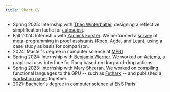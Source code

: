 ```yaml
---
title: Short CV
---
```


- Spring 2025: Internship with [Théo Winterhalter][théo-winterhalter], designing a reflective simplification tactic for [autosubst][autosubst-paper].
- Fall 2024: Internship with [Yannick Forster][yannick-forster]. We performed a [survey][metaprog-paper] of meta-programming in proof assistants (Rocq, Agda, and Lean), using a case study as basis for comparison.
- 2024: Master's degree in computer science at [MPRI][mpri]
- Spring 2024: Internship with [Benjamin Werner][benjamin-werner]. We worked on [Actema][actema-paper], a graphical user interface for Rocq based on drag-and-drop actions.
- Spring 2023: Internship with [Mary Sheeran][mary-sheeran]. We worked on compiling functional languages to the GPU -- such as [Futhark][futhark] -- and published a [workshop paper][gpu-paper] together.
- 2021: Bachelor's degree in computer science at [ENS Paris][ens]

[mpri]: https://wikimpri.dptinfo.ens-cachan.fr/doku.php
[ens]: https://www.ens.psl.eu/
[yannick-forster]: https://yforster.de/
[benjamin-werner]: https://www.lix.polytechnique.fr/Labo/Benjamin.Werner/
[mary-sheeran]: https://www.cse.chalmers.se/~ms/
[futhark]: https://futhark-lang.org/
[théo-winterhalter]: https://theowinterhalter.github.io/
[autosubst-paper]: https://dl.acm.org/doi/10.1145/3293880.3294101
[actema-paper]: https://dl.acm.org/doi/10.1145/3497775.3503692
[gpu-paper]: https://dl.acm.org/doi/10.1145/3609024.3609411
[metaprog-paper]: https://hal.science/hal-05024207